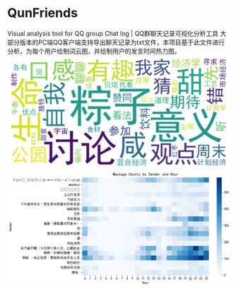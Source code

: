 # QunFriends
 Visual analysis tool for QQ group Chat log | QQ群聊天记录可视化分析工具
大部分版本的PC端QQ客户端支持导出聊天记录为txt文件，本项目基于此文件进行分析，为每个用户绘制词云图，并绘制用户的发言时间热力图。
![本地路径](Pics\星海旅人·阿尔法_wordcloud.png)
![本地路径](Pics\Snipaste_2023-07-29_18-28-10.jpg )